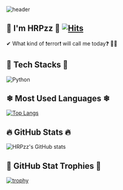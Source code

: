 ![header](https://capsule-render.vercel.app/api?type=slice&color=timeGradient&height=160&section=header&text=Hi%20There%20👋&fontAlign=50&fontAlignY=70&fontSize=90&fontColor=000000)

## 🌱 I'm HRPzz 🤗 [![Hits](https://hits.seeyoufarm.com/api/count/incr/badge.svg?url=https%3A%2F%2Fgithub.com%2FHRPzz&count_bg=%2379C83D&title_bg=%23555555&icon=&icon_color=%23E7E7E7&title=hits&edge_flat=false)](https://hits.seeyoufarm.com)

✔ What kind of ❗error❗ will call me today❓ 🤔💧

## 🌈 Tech Stacks 🌈

![Python](https://img.shields.io/badge/python-3670A0?style=for-the-badge&logo=python&logoColor=ffdd54)

## ❄ Most Used Languages ❄

[![Top Langs](https://github-readme-stats.vercel.app/api/top-langs/?username=HRPzz&layout=compact)](https://github.com/HRPzz/github-readme-stats)

## 🔥 GitHub Stats 🔥

![HRPzz's GitHub stats](https://github-readme-stats.vercel.app/api?username=HRPzz&&show_icons=true&theme=onedark)

## 🌟 GitHub Stat Trophies 🌟

[![trophy](https://github-profile-trophy.vercel.app/?username=HRPzz&theme=onedark)](https://github.com/HRPzz/github-profile-trophy)
